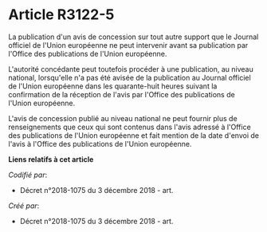 # Article R3122-5

La publication d'un avis de concession sur tout autre support que le Journal officiel de l'Union européenne ne peut
intervenir avant sa publication par l'Office des publications de l'Union européenne.

L'autorité concédante peut toutefois procéder à une publication, au niveau national, lorsqu'elle n'a pas été avisée de la
publication au Journal officiel de l'Union européenne dans les quarante-huit heures suivant la confirmation de la réception
de l'avis par l'Office des publications de l'Union européenne.

L'avis de concession publié au niveau national ne peut fournir plus de renseignements que ceux qui sont contenus dans l'avis
adressé à l'Office des publications de l'Union européenne et fait mention de la date d'envoi de l'avis à l'Office des
publications de l'Union européenne.

**Liens relatifs à cet article**

_Codifié par_:

  - Décret n°2018-1075 du 3 décembre 2018 - art.

_Créé par_:

  - Décret n°2018-1075 du 3 décembre 2018 - art.
